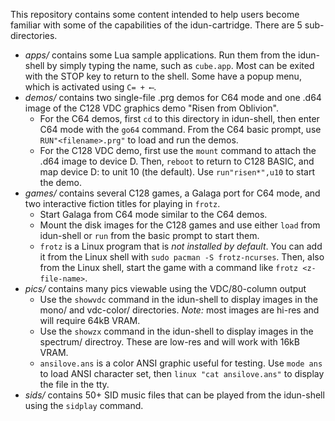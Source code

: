 This repository contains some content intended to help users become familiar with some of the capabilities of the idun-cartridge. There are 5 sub-directories.

- _apps/_ contains some Lua sample applications. Run them from the idun-shell by simply typing the name, such as `cube.app`. Most can be exited with the STOP key to return to the shell. Some have a popup menu, which is activated using `C= + ⟵`.
- _demos/_ contains two single-file .prg demos for C64 mode and one .d64 image of the C128 VDC graphics demo "Risen from Oblivion".
	+ For the C64 demos, first `cd` to this directory in idun-shell, then enter C64 mode with the `go64` command. From the C64 basic prompt, use `RUN"<filename>.prg"` to load and run the demos.
	+ For the C128 VDC demo, first use the `mount` command to attach the .d64 image to device D. Then, `reboot` to return to C128 BASIC, and map device D: to unit 10 (the default). Use `run"risen*",u10` to start the demo.
- _games/_ contains several C128 games, a Galaga port for C64 mode, and two interactive fiction titles for playing in `frotz`.
	+ Start Galaga from C64 mode similar to the C64 demos.
	+ Mount the disk images for the C128 games and use either `load` from idun-shell or `run` from the basic prompt to start them.
	+ `frotz` is a Linux program that is *not installed by default*. You can add it from the Linux shell with `sudo pacman -S frotz-ncurses`. Then, also from the Linux shell, start the game with a command like `frotz <z-file-name>`.
- _pics/_ contains many pics viewable using the VDC/80-column output
	+ Use the `showvdc` command in the idun-shell to display images in the mono/ and vdc-color/ directories. _Note:_ most images are hi-res and will require 64kB VRAM.
	+ Use the `showzx` command in the idun-shell to display images in the spectrum/ directroy. These are low-res and will work with 16kB VRAM.
	+ `ansilove.ans` is a color ANSI graphic useful for testing. Use `mode ans` to load ANSI character set, then `linux "cat ansilove.ans"` to display the file in the tty.
- _sids/_ contains 50+ SID music files that can be played from the idun-shell using the `sidplay` command.
